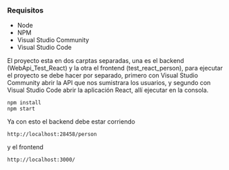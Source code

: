### Requisitos

- Node
- NPM
- Visual Studio Community 
- Visual Studio Code

El proyecto esta en dos carptas separadas, una es el backend (WebApi_Test_React) y la otra el frontend (test_react_person), para ejecutar el proyecto se debe hacer por separado, primero con Visual Studio Community abrir la API que nos sumistrara los usuarios, y segundo con Visual Studio Code abrir la aplicación React, allí ejecutar en la consola.

```
npm install
npm start
```

Ya con esto el backend debe estar corriendo
```
http://localhost:28458/person
```

y el frontend
```
http://localhost:3000/
```